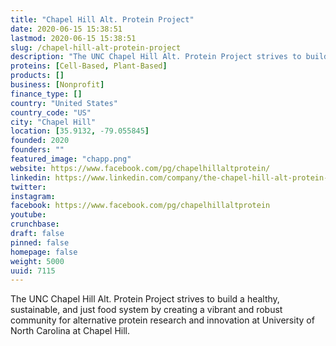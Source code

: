 ```yaml
---
title: "Chapel Hill Alt. Protein Project"
date: 2020-06-15 15:38:51
lastmod: 2020-06-15 15:38:51
slug: /chapel-hill-alt-protein-project
description: "The UNC Chapel Hill Alt. Protein Project strives to build a healthy, sustainable, and just food system by creating a vibrant and robust community for alternative protein research and innovation at University of North Carolina at Chapel Hill."
proteins: [Cell-Based, Plant-Based]
products: []
business: [Nonprofit]
finance_type: []
country: "United States"
country_code: "US"
city: "Chapel Hill"
location: [35.9132, -79.055845]
founded: 2020
founders: ""
featured_image: "chapp.png"
website: https://www.facebook.com/pg/chapelhillaltprotein/
linkedin: https://www.linkedin.com/company/the-chapel-hill-alt-protein-project
twitter: 
instagram: 
facebook: https://www.facebook.com/pg/chapelhillaltprotein
youtube: 
crunchbase: 
draft: false
pinned: false
homepage: false
weight: 5000
uuid: 7115
---
```

The UNC Chapel Hill Alt. Protein Project strives to build a healthy, sustainable, and just food system by creating a vibrant and robust community for alternative protein research and innovation at University of North Carolina at Chapel Hill.
